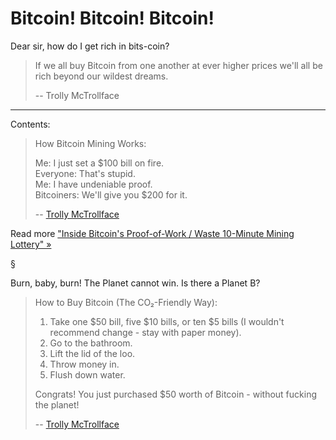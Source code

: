 # Bitcoin! Bitcoin! Bitcoin!


Dear sir, how do I get rich in bits-coin?

> If we all buy Bitcoin from one another at ever higher
> prices we'll all be rich beyond our wildest dreams.
>
> -- Trolly McTrollface



---


Contents:


> How Bitcoin Mining Works: 
>
> Me: I just set a $100 bill on fire.  
> Everyone: That's stupid.  
> Me: I have undeniable proof.  
> Bitcoiners: We'll give you $200 for it.  
>
> -- [Trolly McTrollface]( https://twitter.com/Tr0llyTr0llFace/status/1119657122126602240)

Read more ["Inside Bitcoin's Proof-of-Work / Waste 10-Minute Mining Lottery" »](bitcoin_proof_of_work.rb/)

  §

Burn, baby, burn! The Planet cannot win. Is there a Planet B?

> How to Buy Bitcoin (The CO₂-Friendly Way):
>
> 1. Take one $50 bill, five $10 bills, or ten $5 bills (I wouldn't recommend change - stay with paper money).
> 2. Go to the bathroom.
> 3. Lift the lid of the loo.
> 4. Throw money in.
> 5. Flush down water.
>
> Congrats! You just purchased $50 worth of Bitcoin - without fucking the planet!  
>
> -- [Trolly McTrollface](https://twitter.com/Tr0llyTr0llFace/status/1130390061499990016)


